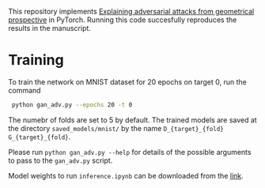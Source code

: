 This repository implements [Explaining adversarial attacks from geometrical prospective](https://www.google.com) in PyTorch. Running this code succesfully reproduces the results in the manuscript.
# Training
To train the network on MNIST dataset for 20 epochs on target 0, run the command
```bash 
 python gan_adv.py --epochs 20 -t 0
```
  The numebr of folds are set to 5 by default. The trained models are saved at the directory ```saved_models/mnist/``` by the name ```D_{target}_{fold} G_{target}_{fold}```.
 
Please run `python gan_adv.py --help` for details of the possible arguments to pass to the `gan_adv.py` script.
 
 
Model weights to run ```inference.ipynb``` can be downloaded from the [link](https://www.dropbox.com/sh/nwps3ehuv4rk9dk/AACi84wEPaUHbYs-9xg3ODVOa?dl=0). 
